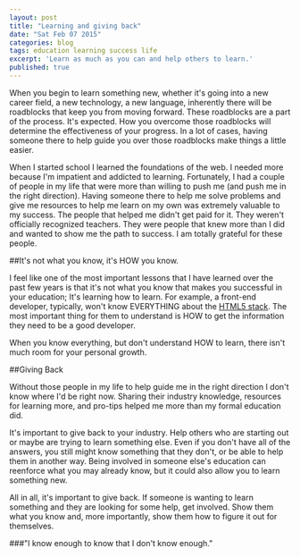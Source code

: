 ```yaml
---
layout: post
title: "Learning and giving back"
date: "Sat Feb 07 2015"
categories: blog
tags: education learning success life
excerpt: 'Learn as much as you can and help others to learn.'
published: true
---
```


When you begin to learn something new, whether it's going into a new career field, a new technology, a new language, inherently there will be roadblocks that keep you from moving forward. These roadblocks are a part of the process. It's expected. How you overcome those roadblocks will determine the effectiveness of your progress. In a lot of cases, having someone there to help guide you over those roadblocks make things a little easier.

When I started school I learned the foundations of the web. I needed more because I'm impatient and addicted to learning. Fortunately, I had a couple of people in my life that were more than willing to push me (and push me in the right direction). Having someone there to help me solve problems and give me resources to help me learn on my own was extremely valuable to my success. The people that helped me didn't get paid for it. They weren't officially recognized teachers. They were people that knew more than I did and wanted to show me the path to success. I am totally grateful for these people.

##It's not what you know, it's HOW you know.

I feel like one of the most important lessons that I have learned over the past few years is that it's not what you know that makes you successful in your education; It's learning how to learn. For example, a front-end developer, typically, won't know EVERYTHING about the [HTML5 stack](http://learningcircuits.blogspot.com/2011/12/what-do-we-mean-when-we-say-html5.html). The most important thing for them to understand is HOW to get the information they need to be a good developer.

When you know everything, but don't understand HOW to learn, there isn't much room for your personal growth.

##Giving Back

Without those people in my life to help guide me in the right direction I don't know where I'd be right now. Sharing their industry knowledge, resources for learning more, and pro-tips helped me more than my formal education did.

It's important to give back to your industry. Help others who are starting out or maybe are trying to learn something else. Even if you don't have all of the answers, you still might know something that they don't, or be able to help them in another way. Being involved in someone else's education can reenforce what you may already know, but it could also allow you to learn something new.

All in all, it's important to give back. If someone is wanting to learn something and they are looking for some help, get involved. Show them what you know and, more importantly, show them how to figure it out for themselves.

###"I know enough to know that I don't know enough."
